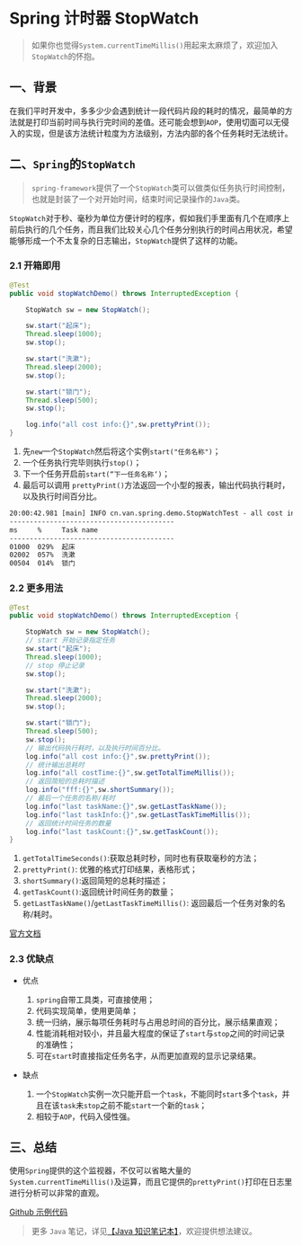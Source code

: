# Spring 计时器 StopWatch

> 如果你也觉得`System.currentTimeMillis()`用起来太麻烦了，欢迎加入`StopWatch`的怀抱。

## 一、背景

在我们平时开发中，多多少少会遇到统计一段代码片段的耗时的情况，最简单的方法就是打印当前时间与执行完时间的差值。还可能会想到`AOP`，使用切面可以无侵入的实现，但是该方法统计粒度为方法级别，方法内部的各个任务耗时无法统计。

## 二、`Spring`的`StopWatch`

> `spring-framework`提供了一个`StopWatch`类可以做类似任务执行时间控制，也就是封装了一个对开始时间，结束时间记录操作的`Java`类。

`StopWatch`对于秒、毫秒为单位方便计时的程序，假如我们手里面有几个在顺序上前后执行的几个任务，而且我们比较关心几个任务分别执行的时间占用状况，希望能够形成一个不太复杂的日志输出，`StopWatch`提供了这样的功能。

### 2.1 开箱即用

```java
@Test
public void stopWatchDemo() throws InterruptedException {

    StopWatch sw = new StopWatch();

    sw.start("起床");
    Thread.sleep(1000);
    sw.stop();

    sw.start("洗漱");
    Thread.sleep(2000);
    sw.stop();

    sw.start("锁门");
    Thread.sleep(500);
    sw.stop();

    log.info("all cost info:{}",sw.prettyPrint());
}
```

1. 先`new`一个`StopWatch`然后将这个实例`start("任务名称")`；
2. 一个任务执行完毕则执行`stop()`；
3. 下一个任务开启前`start(“下一任务名称‘)`；
4. 最后可以调用 `prettyPrint()`方法返回一个小型的报表，输出代码执行耗时，以及执行时间百分比。


```xml
20:00:42.981 [main] INFO cn.van.spring.demo.StopWatchTest - all cost info:StopWatch '': running time (millis) = 3506
-----------------------------------------
ms     %     Task name
-----------------------------------------
01000  029%  起床
02002  057%  洗漱
00504  014%  锁门
```

### 2.2 更多用法

```java
@Test
public void stopWatchDemo() throws InterruptedException {

    StopWatch sw = new StopWatch();
    // start 开始记录指定任务
    sw.start("起床");
    Thread.sleep(1000);
    // stop 停止记录
    sw.stop();

    sw.start("洗漱");
    Thread.sleep(2000);
    sw.stop();

    sw.start("锁门");
    Thread.sleep(500);
    sw.stop();
    // 输出代码执行耗时，以及执行时间百分比。
    log.info("all cost info:{}",sw.prettyPrint());
    // 统计输出总耗时
    log.info("all costTime:{}",sw.getTotalTimeMillis());
    // 返回简短的总耗时描述
    log.info("fff:{}",sw.shortSummary());
    // 最后一个任务的名称/耗时
    log.info("last taskName:{}",sw.getLastTaskName());
    log.info("last taskInfo:{}",sw.getLastTaskTimeMillis());
    // 返回统计时间任务的数量
    log.info("last taskCount:{}",sw.getTaskCount());
}
```

1. `getTotalTimeSeconds()`:获取总耗时秒，同时也有获取毫秒的方法；
1. `prettyPrint()`: 优雅的格式打印结果，表格形式；
1. `shortSummary()`:返回简短的总耗时描述；
1. `getTaskCount()`:返回统计时间任务的数量；
1. `getLastTaskName()`/`getLastTaskTimeMillis()`: 返回最后一个任务对象的名称/耗时。

[官方文档](https://docs.spring.io/spring/docs/current/javadoc-api/org/springframework/util/StopWatch.html)

### 2.3 优缺点

- 优点

	1. `spring`自带工具类，可直接使用；
	1. 代码实现简单，使用更简单；
	1. 统一归纳，展示每项任务耗时与占用总时间的百分比，展示结果直观；
	1. 性能消耗相对较小，并且最大程度的保证了`start`与`stop`之间的时间记录的准确性；
	1. 可在`start`时直接指定任务名字，从而更加直观的显示记录结果。

- 缺点

	1. 一个`StopWatch`实例一次只能开启一个`task`，不能同时`start`多个`task`，并且在该`task`未`stop`之前不能`start`一个新的`task`；
	2. 相较于`AOP`，代码入侵性强。

## 三、总结

使用`Spring`提供的这个监视器，不仅可以省略大量的`System.currentTimeMillis()`及运算，而且它提供的`prettyPrint()`打印在日志里进行分析可以非常的直观。

[Github 示例代码](https://github.com/vanDusty/Frame-Home/blob/master/spring-case/spring-demo/src/test/java/cn/van/spring/demo/StopWatchTest.java)

> 更多 `Java` 笔记，详见[【Java 知识笔记本】](https://github.com/vanDusty/Java-Note)，欢迎提供想法建议。

